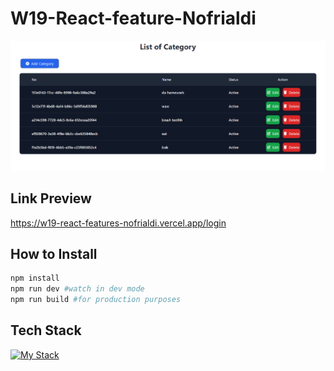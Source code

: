 # W19-React-feature-Nofrialdi

![image](assets/images/ss.png)

## Link Preview

<https://w19-react-features-nofrialdi.vercel.app/login>

## How to Install

```bash
npm install
npm run dev #watch in dev mode
npm run build #for production purposes
```

## Tech Stack

[![My Stack](https://skillicons.dev/icons?i=ts,tailwind,react,vite,git,nodejs,github,vscode)](https://skillicons.dev)
